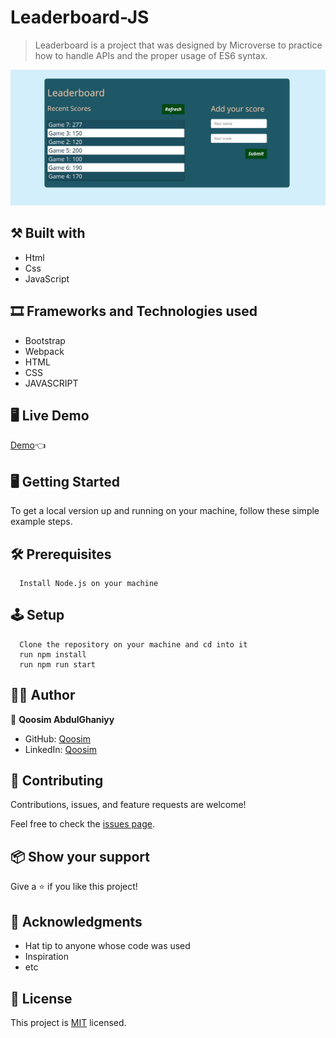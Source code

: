 # Leaderboard-JS 

> Leaderboard is a project that was designed by Microverse to practice how to handle APIs and the proper usage of ES6 syntax. 

![screenshot](./src/images/final-touch.jpeg)

## ⚒️  Built with
- Html
- Css
- JavaScript

## 🎞️ Frameworks and Technologies used
- Bootstrap
- Webpack
- HTML
- CSS
- JAVASCRIPT

## 🖥️ Live Demo
[Demo](https://leaderboard-js.netlify.app/):point_left:

## 🖥️ Getting Started
To get a local version up and running on your machine, follow these simple example steps.

## 🛠️ Prerequisites
```
  Install Node.js on your machine
```

## 🕹️ Setup
```
  Clone the repository on your machine and cd into it
  run npm install
  run npm run start
```

## 👨‍💻 Author

👤 **Qoosim AbdulGhaniyy**

- GitHub: [Qoosim](https://github.com/Qoosim)
- LinkedIn: [Qoosim](https://www.linkedin.com/in/qoosim)

## 🤝 Contributing

Contributions, issues, and feature requests are welcome!

Feel free to check the [issues page](../../issues/).

## 📦 Show your support

Give a ⭐️ if you like this project!

## 👏 Acknowledgments

- Hat tip to anyone whose code was used
- Inspiration
- etc

## 📝 License

This project is [MIT](./MIT.md) licensed.
